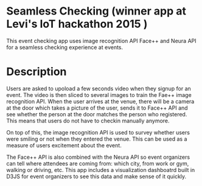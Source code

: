 # Seamless Checking (winner app at Levi's IoT hackathon 2015 )
This event checking app uses image recognition API Face++ and Neura API for a seamless checking experience at events.

# Description
Users are asked to upoload a few seconds video when they signup for an event. The video is then sliced to several images to train the Fae++ image recognition API. When the user arrives at the venue, there will be a camera at the door which takes a picture of the user, sends it to Face++ API and see whether the person at the door matches the person who registered. This means that users do not have to checkin manually anymore.

On top of this, the image recognition API is used to survey whether users were smiling or not when they entered the venue. This can be used as a measure of users excitement about the event.

The Face++ API is also combined with the Neura API so event organizers can tell where attendees are coming from: which city, from work or gym, walking or driving, etc. This app includes a visualization dashboatrd built in D3JS for event organizers to see this data and make sense of it quickly.

